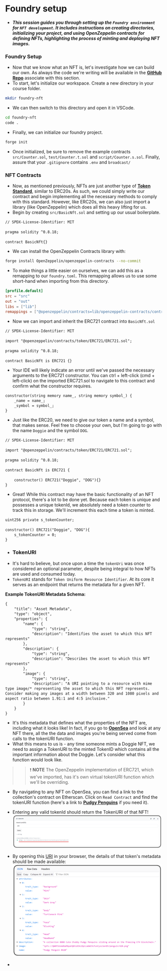 # Foundry setup
- ***This session guides you through setting up the `Foundry environment` for `NFT development`. It includes instructions on creating directories, initializing your project, and using OpenZeppelin contracts for defining NFTs, highlighting the process of minting and deploying NFT images.***

### Foundry Setup
- Now that we know what an NFT is, let's investigate how we can build our own. As always the code we're writing will be available in the **[GitHub Repo](https://github.com/Cyfrin/foundry-nft-cu)** associate with this section.
- To start, let's initialize our workspace. Create a new directory in your course folder.

```bash
mkdir foundry-nft
```

- We can then switch to this directory and open it in VSCode.

```bash
cd foundry-nft
code .
```

- Finally, we can initialize our foundry project.

```bash
forge init
```

- Once initialized, be sure to remove the example contracts `src/Counter.sol`, `test/Counter.t.sol` and `script/Counter.s.sol`. Finally, assure that your `.gitignore` contains `.env` and `broadcast/`

### NFT Contracts
- Now, as mentioned previously, NFTs are just another type of **[Token Standard](https://eips.ethereum.org/EIPS/eip-721)**, similar to ERC20s. As such, we could simply write our contract and begin implementing all the necessary methods to comply with this standard. However, like ERC20s, we can also just import a library (like OpenZeppelin) which does all this heavy lifting for us.
- Begin by creating `src/BasicNft.sol` and setting up our usual boilerplate.

```solidity
// SPDX-License-Identifier: MIT

pragma solidity ^0.8.18;

contract BasicNft{}
```

- We can install the OpenZeppelin Contracts library with:

```bash
forge install OpenZeppelin/openzeppelin-contracts --no-commit
```

- To make things a little easier on ourselves, we can add this as a remapping to our `foundry.toml`. This remapping allows us to use some short-hand when importing from this directory.

```toml
[profile.default]
src = "src"
out = "out"
libs = ["lib"]
remappings = ["@openzeppelin/contracts=lib/openzeppelin-contracts/contracts"]
```

- Now we can import and inherit the ERC721 contract into `BasicNft.sol`

```solidity
// SPDX-License-Identifier: MIT

import "@openzeppelin/contracts/token/ERC721/ERC721.sol";

pragma solidity ^0.8.18;

contract BasicNft is ERC721 {}
```

- Your IDE will likely indicate an error until we've passed the necessary arguments to the ERC721 constructor. You can ctrl + left-click (cmd + left-click) on the imported ERC721.sol to navigate to this contract and confirm what the constructor requires.

```solidity
constructor(string memory name_, string memory symbol_) {
    _name = name_;
    _symbol = symbol_;
}
```

- Just like the ERC20, we need to give our token a name and a symbol, that makes sense. Feel free to choose your own, but I'm going to go with the name `Doggie` and the symbol `DOG`.

```solidity
// SPDX-License-Identifier: MIT

import "@openzeppelin/contracts/token/ERC721/ERC721.sol";

pragma solidity ^0.8.18;

contract BasicNft is ERC721 {

    constructor() ERC721("Doggie", "DOG"){}
}
```

- Great! While this contract may have the basic functionality of an NFT protocol, there's a lot to be done yet. Because each token is unique and possesses a unique tokenId, we absolutely need a token counter to track this in storage. We'll increment this each time a token is minted.

```solidity
uint256 private s_tokenCounter;

constructor() ERC721("Doggie", "DOG"){
    s_tokenCounter = 0;
}
```

- ### TokenURI
- It's hard to believe, but once upon a time the `tokenUri` was once considered an optional parameter, despite being integral to how NFTs are used and consumed today.
- `TokenURI` stands for `Token Uniform Resource Identifier`. At its core it serves as an endpoint that returns the metadata for a given NFT.

**Example TokenURI Metadata Schema:**

```Solidity
{
    "title": "Asset Metadata",
    "type": "object",
    "properties": {
        "name": {
            "type": "string",
            "description": "Identifies the asset to which this NFT represents"
        },
        "description": {
            "type": "string",
            "description": "Describes the asset to which this NFT represents"
        },
        "image": {
            "type": "string",
            "description": "A URI pointing to a resource with mime type image/* representing the asset to which this NFT represents. Consider making any images at a width between 320 and 1080 pixels and aspect ratio between 1.91:1 and 4:5 inclusive."
        }
    }
}
```

- It's this metadata that defines what the properties of the NFT are, including what it looks like! In fact, if you go to **[OpenSea](https://opensea.io/)** and look at any NFT there, all the the data and images you're being served come from calls to the tokenURI function.
- What this means to us is - any time someone mints a Doggie NFT, we need to assign a TokenURI to the minted TokenID which contains all the important information about the Doggie. Let's consider what this function would look like.

>> ❗ **NOTE** The OpenZeppelin implementation of ERC721, which we've imported, has it's own virtual tokenURI function which we'll be overriding.

- By navigating to any NFT on OpenSea, you can find a link to the collection's contract on Etherscan. Click on `Read Contract` and find the tokenURI function (here's a link to **[Pudgy Penguins](https://etherscan.io/address/0xbd3531da5cf5857e7cfaa92426877b022e612cf8#readContract)** if you need it).
- Entering any valid tokenId should return the TokenURI of that NFT!
![alt text](<Images/image copy 2.png>)

- By opening this [URI](https://ipfs.io/ipfs/bafybeibc5sgo2plmjkq2tzmhrn54bk3crhnc23zd2msg4ea7a4pxrkgfna/420) in your browser, the details of that token's metadata should be made available:
![alt text](<Images/image copy 3.png>)

- 